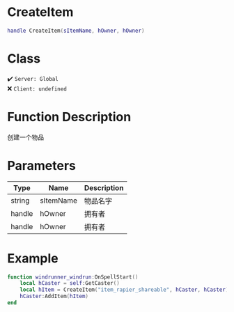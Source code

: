 # CreateItem
```lua
handle CreateItem(sItemName, hOwner, hOwner)
```
# Class
✔️ `Server: Global`  
❌ `Client: undefined`  

# Function Description
创建一个物品
# Parameters
Type|Name|Description
--|--|--
string|sItemName|物品名字
handle|hOwner|拥有者
handle|hOwner|拥有者

# Example
```lua
function windrunner_windrun:OnSpellStart()
	local hCaster = self:GetCaster()
	local hItem = CreateItem("item_rapier_shareable", hCaster, hCaster)
	hCaster:AddItem(hItem)
end
```
